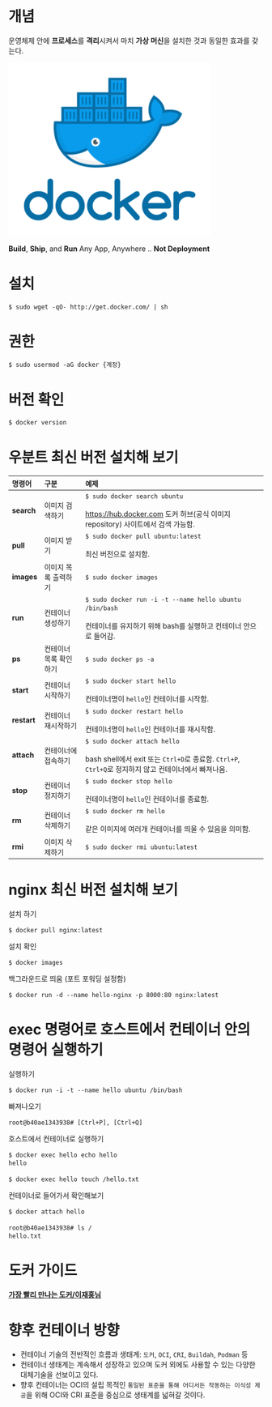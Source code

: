개념
=====
운영체제 안에 **프로세스**를 **격리**시켜서 마치 **가상 머신**을 설치한 것과 동일한 효과를 갖는다.

<img title="docker" src="./images/docker.png" alt="docker" width="400px">

**Build**, **Ship**, and **Run** Any App, Anywhere .. **Not Deployment**

설치
=====
```
$ sudo wget -qO- http://get.docker.com/ | sh
```

권한
=====
```
$ sudo usermod -aG docker {계정}
```

버전 확인
=====
```
$ docker version
```

우분트 최신 버전 설치해 보기
=====

| 명령어 | 구분 | 예제 |
|:---|:---|:---|
| **search** | 이미지 검색하기 | ```$ sudo docker search ubuntu``` <br/><br/> https://hub.docker.com 도커 허브(공식 이미지 repository) 사이트에서 검색 가능함. |
| **pull** | 이미지 받기 | ```$ sudo docker pull ubuntu:latest``` <br/><br/> 최신 버전으로 설치함. |
| **images** | 이미지 목록 출력하기 | ```$ sudo docker images``` |
| **run** | 컨테이너 생성하기 | ```$ sudo docker run -i -t --name hello ubuntu /bin/bash``` <br/><br/> 컨테이너를 유지하기 위해 bash를 실행하고 컨테이너 안으로 들어감. |
| **ps** | 컨테이너 목록 확인하기 | ```$ sudo docker ps -a``` |
| **start** | 컨테이너 시작하기 | ```$ sudo docker start hello``` <br/><br/> 컨테이너명이 `hello`인 컨테이너를 시작함. |
| **restart** | 컨테이너 재시작하기 | ```$ sudo docker restart hello``` <br/><br/> 컨테이너명이 `hello`인 컨테이너를 재시작함. |
| **attach** | 컨테이너에 접속하기 | ```$ sudo docker attach hello``` <br/><br/> bash shell에서 exit 또는 `Ctrl+D`로 종료함. `Ctrl+P`, `Ctrl+Q`로 정지하지 않고 컨테이너에서 빠져나옴. |
| **stop** | 컨테이너 정지하기 | ```$ sudo docker stop hello``` <br/><br/> 컨테이너명이 `hello`인 컨테이너를 종료함. |
| **rm** | 컨테이너 삭제하기 | ```$ sudo docker rm hello``` <br/><br/> 같은 이미지에 여러개 컨테이너를 띄울 수 있음을 의미함. |
| **rmi** | 이미지 삭제하기 | ```$ sudo docker rmi ubuntu:latest``` |

nginx 최신 버전 설치해 보기
=====
설치 하기
```
$ docker pull nginx:latest
```

설치 확인
```
$ docker images
```

백그라운드로 띄움 (포트 포워딩 설정함)
```
$ docker run -d --name hello-nginx -p 8000:80 nginx:latest
```

exec 명령어로 호스트에서 컨테이너 안의 명령어 실행하기
=====
실행하기
```
$ docker run -i -t --name hello ubuntu /bin/bash 
```

빠져나오기
```
root@b40ae1343938# [Ctrl+P], [Ctrl+Q]
```

호스트에서 컨테이너로 실행하기
```
$ docker exec hello echo hello
hello

$ docker exec hello touch /hello.txt
```

컨테이너로 들어가서 확인해보기
```
$ docker attach hello

root@b40ae1343938# ls /
hello.txt
```

도커 가이드
=====

[**가장 빨리 만나는 도커/이재홍님**](http://pyrasis.com/docker.html)

향후 컨테이너 방향
=====

- 컨테이너 기술의 전반적인 흐름과 생태계: `도커`, `OCI`, `CRI`, `Buildah`, `Podman` 등
- 컨테이너 생태계는 계속해서 성장하고 있으며 도커 외에도 사용할 수 있는 다양한 대체기술을 선보이고 있다. 
- 향후 컨테이너는 OCI의 설립 목적인 `통일된 표준을 통해 어디서든 작동하는 이식성 제공`을 위해 OCI와 CRI 표준을 중심으로 생태계를 넓혀갈 것이다.
